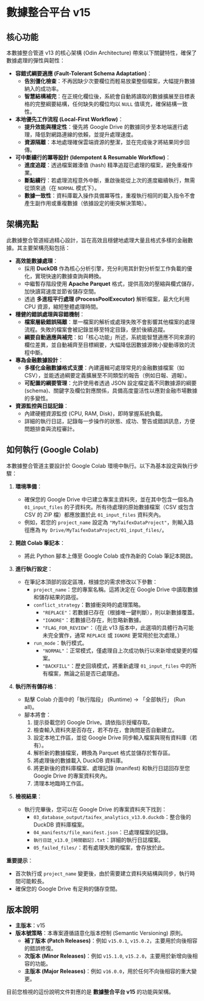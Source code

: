 # 數據整合平台 v15

## 核心功能

本數據整合管道 v13 的核心架構 (Odin Architecture) 帶來以下關鍵特性，確保了數據處理的彈性與韌性：

*   **容錯式綱要適應 (Fault-Tolerant Schema Adaptation)**：
    *   **告別僵化檢查**：不再因缺少次要欄位而輕易放棄整個檔案，大幅提升數據納入的成功率。
    *   **智慧結構補完**：在正規化欄位後，系統會自動將讀取的數據擴展至目標表格的完整綱要結構，任何缺失的欄位均以 `NULL` 值填充，確保結構一致性。
*   **本地優先工作流程 (Local-First Workflow)**：
    *   **提升效能與穩定性**：優先將 Google Drive 的數據同步至本地端進行處理，降低對網路連線的依賴，並提升處理速度。
    *   **資源隔離**：本地處理確保雲端資源的整潔，並在完成後才將結果同步回傳。
*   **可中斷續行的冪等設計 (Idempotent & Resumable Workflow)**：
    *   **進度追蹤**：透過檔案雜湊值 (hash) 精準追蹤已處理的檔案，避免重複作業。
    *   **斷點續行**：若處理流程意外中斷，重啟後能從上次的進度繼續執行，無需從頭來過（在 `NORMAL` 模式下）。
    *   **數據一致性**：資料庫載入操作具備冪等性，重複執行相同的載入指令不會產生副作用或重複數據（依據設定的衝突解決策略）。

## 架構亮點

此數據整合管道經過精心設計，旨在高效且穩健地處理大量且格式多樣的金融數據。其主要架構亮點包括：

*   **高效能數據處理**：
    *   採用 **DuckDB** 作為核心分析引擎，充分利用其針對分析型工作負載的優化，實現快速的數據查詢與轉換。
    *   中繼暫存階段使用 **Apache Parquet** 格式，提供高效的壓縮與欄式儲存，加快讀寫速度並節省儲存空間。
    *   透過 **多進程平行處理 (ProcessPoolExecutor)** 解析檔案，最大化利用 CPU 資源，縮短整體處理時間。
*   **穩健的錯誤處理與容錯機制**：
    *   **檔案層級錯誤隔離**：單一檔案的解析或處理失敗不會影響其他檔案的處理流程。失敗的檔案會被記錄並移至特定目錄，便於後續追蹤。
    *   **綱要自動適應與補完**：如「核心功能」所述，系統能智慧適應不同來源的欄位差異，並自動補齊至目標綱要，大幅降低因數據源微小變動導致的流程中斷。
*   **專為金融數據設計**：
    *   **多樣化金融數據格式支援**：內建邏輯可處理常見的金融數據檔案（如 CSV），並能透過綱要定義擴展至不同類型的報告（例如日報、週報）。
    *   **可配置的綱要管理**：允許使用者透過 JSON 設定檔定義不同數據源的綱要 (schema)、關鍵字及欄位對應關係，具備高度靈活性以應對金融市場數據的多變性。
*   **資源監控與日誌記錄**：
    *   內建硬體資源監控 (CPU, RAM, Disk)，即時掌握系統負載。
    *   詳細的執行日誌，記錄每一步操作的狀態、成功、警告或錯誤訊息，方便問題排查與流程審計。

## 如何執行 (Google Colab)

本數據整合管道主要設計於 Google Colab 環境中執行。以下為基本設定與執行步驟：

1.  **環境準備**：
    *   確保您的 Google Drive 中已建立專案主資料夾，並在其中包含一個名為 `01_input_files` 的子資料夾。所有待處理的原始數據檔案（CSV 或包含 CSV 的 ZIP 檔）都應放置於此 `01_input_files` 資料夾內。
    *   例如，若您的 `project_name` 設定為 `"MyTaifexDataProject"`，則輸入路徑應為 `My Drive/MyTaifexDataProject/01_input_files/`。

2.  **開啟 Colab 筆記本**：
    *   將此 Python 腳本上傳至 Google Colab 或作為新的 Colab 筆記本開啟。

3.  **進行執行設定**：
    *   在筆記本頂部的設定區塊，根據您的需求修改以下參數：
        *   `project_name`：您的專案名稱。這將決定在 Google Drive 中讀取數據和儲存結果的路徑。
        *   `conflict_strategy`：數據衝突時的處理策略。
            *   `"REPLACE"`：若數據已存在（根據唯一鍵判斷），則以新數據覆蓋。
            *   `"IGNORE"`：若數據已存在，則忽略新數據。
            *   `"FLAG_FOR_REVIEW"`：（在此 v13 版本中，此選項的具體行為可能未完全實作，通常 `REPLACE` 或 `IGNORE` 更常用於批次處理。）
        *   `run_mode`：執行模式。
            *   `"NORMAL"`：正常模式，僅處理自上次成功執行以來新增或變更的檔案。
            *   `"BACKFILL"`：歷史回填模式，將重新處理 `01_input_files` 中的所有檔案，無論之前是否已處理過。

4.  **執行所有儲存格**：
    *   點擊 Colab 介面中的「執行階段」 (Runtime) -> 「全部執行」 (Run all)。
    *   腳本將會：
        1.  提示掛載您的 Google Drive。請依指示授權存取。
        2.  檢查輸入資料夾是否存在，若不存在，會詢問是否自動建立。
        3.  設定本地工作區，並從 Google Drive 同步輸入檔案與現有資料庫（若有）。
        4.  解析新的數據檔案，轉換為 Parquet 格式並儲存於暫存區。
        5.  將處理後的數據載入 DuckDB 資料庫。
        6.  將更新後的資料庫檔案、處理記錄 (manifest) 和執行日誌回存至您 Google Drive 的專案資料夾內。
        7.  清理本地臨時工作區。

5.  **檢視結果**：
    *   執行完畢後，您可以在 Google Drive 的專案資料夾下找到：
        *   `03_database_output/taifex_analytics_v13.0.duckdb`：整合後的 DuckDB 資料庫檔案。
        *   `04_manifests/file_manifest.json`：已處理檔案的記錄。
        *   `執行日誌_v13.0_[時間戳記].txt`：詳細的執行日誌檔案。
        *   `05_failed_files/`：若有處理失敗的檔案，會存放於此。

**重要提示**：
*   首次執行或 `project_name` 變更後，由於需要建立資料夾結構與同步，執行時間可能較長。
*   確保您的 Google Drive 有足夠的儲存空間。

## 版本說明

*   **主版本**：v15
*   **版本號策略**：本專案遵循語意化版本控制 (Semantic Versioning) 原則。
    *   **補丁版本 (Patch Releases)**：例如 `v15.0.1`, `v15.0.2`，主要用於向後相容的錯誤修復。
    *   **次版本 (Minor Releases)**：例如 `v15.1.0`, `v15.2.0`，主要用於新增向後相容的功能。
    *   **主版本 (Major Releases)**：例如 `v16.0.0`，用於任何不向後相容的重大變更。

目前您檢視的這份說明文件對應的是 **數據整合平台 v15** 的功能與架構。

